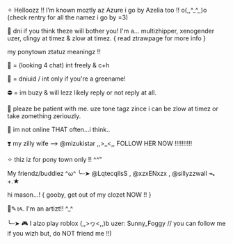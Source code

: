 ✧  Helloozz !! I’m known moztly az Azure i go by Azelia too !! o(,,^_^,,)o
(check rentry for all the namez i go by =3)


🚫 dni if you think theze will bother you!
I'm a... multizhipper, xenogender uzer, clingy at timez & zlow at timez. { read ztrawpage for more info }

my ponytown ztatuz meaningz !!

💬 = (looking 4 chat) int freely & c+h

🌙 = dniuid / int only if you're a greename!

⛔️ = im buzy & will lezz likely reply or not reply at all.

🌈 pleaze be patient with me. uze tone tagz zince i can be zlow at timez or take zomething zeriouzly.

🍓 im not online THAT often...i think..

❣️ my zilly wife --> @mizukistar ,,>_<,, 
FOLLOW HER NOW !!!!!!!!!!

✧ thiz iz for pony town only !! ^^"

My friendz/buddiez ^ω^
╰┈➤ @LqtecqllsS , @xzxENxzx , @sillyzzwall ᯓ+.★

hi mason...!
{ gooby, get out of my clozet NOW !! }

🎨✎ᝰ. I'm an artizt!! ^_^

╰┈➤ 🎮 I alzo play roblox (,,>ヮ<,,)b
uzer: Sunny_Foggy // you can follow me if you wizh but, do NOT friend me !!)
